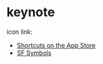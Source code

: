 # keynote
icon link:
- [Shortcuts on the App Store](https://apps.apple.com/app/shortcuts/id915249334)
- [SF Symbols](https://developer.apple.com/design/human-interface-guidelines/sf-symbols/overview/)
